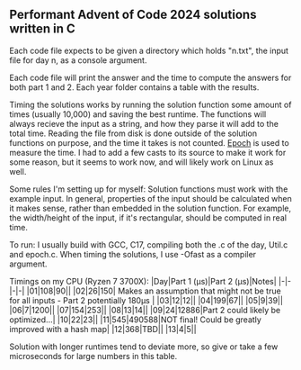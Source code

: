 ## Performant Advent of Code 2024 solutions written in C

Each code file expects to be given a directory which holds "n.txt", the input file for day n, as a console argument.

Each code file will print the answer and the time to compute the answers for both part 1 and 2. Each year folder contains a table with the results.

Timing the solutions works by running the solution function some amount of times (usually 10,000) and saving the best runtime.
The functions will always recieve the input as a string, and how they parse it will add to the total time.
Reading the file from disk is done outside of the solution functions on purpose, and the time it takes is not counted.
[Epoch](https://github.com/seanjackson6325/Epoch) is used to measure the time. I had to add a few casts to its source to make 
it work for some reason, but it seems to work now, and will likely work on Linux as well.

Some rules I'm setting up for myself:
Solution functions must work with the example input.
In general, properties of the input should be calculated when it makes sense, rather than embedded in the solution function.
For example, the width/height of the input, if it's rectangular, should be computed in real time.

To run: I usually build with GCC, C17, compiling both the .c of the day, Util.c and epoch.c. When timing the solutions, I use -Ofast as a compiler argument.

Timings on my CPU (Ryzen 7 3700X): 
|Day|Part 1 (μs)|Part 2 (μs)|Notes|
|-|-|-|-|
|01|108|90||
|02|26|150| Makes an assumption that might not be true for all inputs - Part 2 potentially 180μs |
|03|12|12||
|04|199|67||
|05|9|39||
|06|7|1200||
|07|154|253||
|08|13|14||
|09|24|12886|Part 2 could likely be optimized...|
|10|22|23||
|11|545|490588|NOT final! Could be greatly improved with a hash map|
|12|368|TBD||
|13|4|5||

Solution with longer runtimes tend to deviate more, so give or take a few microseconds for large numbers in this table.
